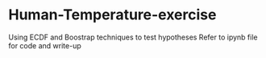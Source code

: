 # Human-Temperature-exercise
Using ECDF and Boostrap techniques to test hypotheses
Refer to ipynb file for code and write-up
